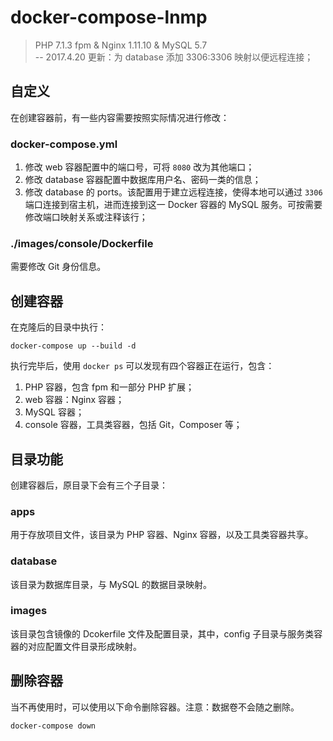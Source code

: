 # docker-compose-lnmp

> PHP 7.1.3 fpm & Nginx 1.11.10 & MySQL 5.7  
-- 2017.4.20 更新：为 database 添加 3306:3306 映射以便远程连接；

## 自定义
在创建容器前，有一些内容需要按照实际情况进行修改：
### docker-compose.yml
1. 修改 web 容器配置中的端口号，可将 `8080` 改为其他端口；
2. 修改 database 容器配置中数据库用户名、密码一类的信息；
3. 修改 database 的 ports。该配置用于建立远程连接，使得本地可以通过 `3306` 端口连接到宿主机，进而连接到这一 Docker 容器的 MySQL 服务。可按需要修改端口映射关系或注释该行；

### ./images/console/Dockerfile
需要修改 Git 身份信息。 

## 创建容器
在克隆后的目录中执行：
```
docker-compose up --build -d
```
执行完毕后，使用 `docker ps` 可以发现有四个容器正在运行，包含：
1. PHP 容器，包含 fpm 和一部分 PHP 扩展；
2. web 容器：Nginx 容器；
3. MySQL 容器；
4. console 容器，工具类容器，包括 Git，Composer 等；

## 目录功能
创建容器后，原目录下会有三个子目录：
### apps
用于存放项目文件，该目录为 PHP 容器、Nginx 容器，以及工具类容器共享。
### database
该目录为数据库目录，与 MySQL 的数据目录映射。
### images
该目录包含镜像的 Dcokerfile 文件及配置目录，其中，config 子目录与服务类容器的对应配置文件目录形成映射。

## 删除容器
当不再使用时，可以使用以下命令删除容器。注意：数据卷不会随之删除。
```
docker-compose down
```
